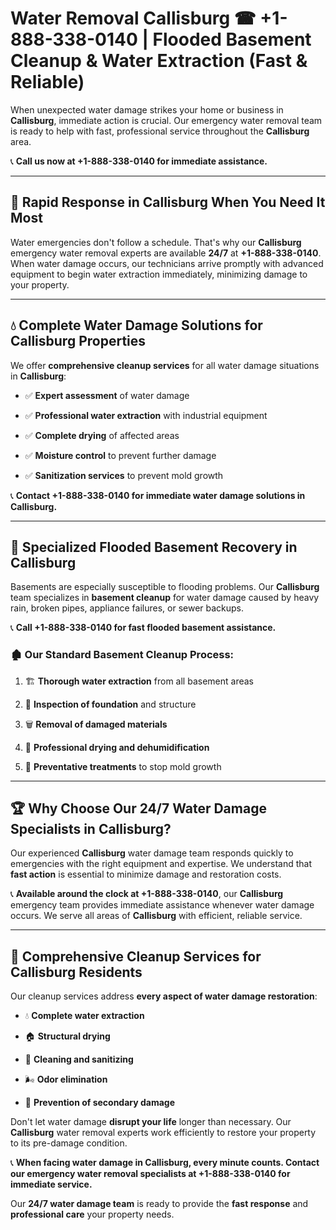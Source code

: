 # Water Removal Callisburg ☎ +1-888-338-0140 | Flooded Basement Cleanup & Water Extraction (Fast & Reliable)

When unexpected water damage strikes your home or business in **Callisburg**, immediate action is crucial. Our emergency water removal team is ready to help with fast, professional service throughout the **Callisburg** area. 

📞 **Call us now at +1-888-338-0140 for immediate assistance.**
---
## 🚀 Rapid Response in Callisburg When You Need It Most
Water emergencies don't follow a schedule. That's why our **Callisburg** emergency water removal experts are available **24/7** at **+1-888-338-0140**. When water damage occurs, our technicians arrive promptly with advanced equipment to begin water extraction immediately, minimizing damage to your property.
---
## 💧 Complete Water Damage Solutions for Callisburg Properties
We offer **comprehensive cleanup services** for all water damage situations in **Callisburg**:
- ✅ **Expert assessment** of water damage  
- ✅ **Professional water extraction** with industrial equipment  
- ✅ **Complete drying** of affected areas  
- ✅ **Moisture control** to prevent further damage  
- ✅ **Sanitization services** to prevent mold growth  
📞 **Contact +1-888-338-0140 for immediate water damage solutions in Callisburg.**
---
## 🌊 Specialized Flooded Basement Recovery in Callisburg
Basements are especially susceptible to flooding problems. Our **Callisburg** team specializes in **basement cleanup** for water damage caused by heavy rain, broken pipes, appliance failures, or sewer backups. 
📞 **Call +1-888-338-0140 for fast flooded basement assistance.**
### 🏚️ Our Standard Basement Cleanup Process:
1. 🏗️ **Thorough water extraction** from all basement areas  
2. 🔎 **Inspection of foundation** and structure  
3. 🗑️ **Removal of damaged materials**  
4. 💨 **Professional drying and dehumidification**  
5. 🚫 **Preventative treatments** to stop mold growth  
---
## 🏆 Why Choose Our 24/7 Water Damage Specialists in Callisburg?
Our experienced **Callisburg** water damage team responds quickly to emergencies with the right equipment and expertise. We understand that **fast action** is essential to minimize damage and restoration costs.
📞 **Available around the clock at +1-888-338-0140**, our **Callisburg** emergency team provides immediate assistance whenever water damage occurs. We serve all areas of **Callisburg** with efficient, reliable service.
---
## 🧹 Comprehensive Cleanup Services for Callisburg Residents
Our cleanup services address **every aspect of water damage restoration**:
- 💧 **Complete water extraction**  
- 🏠 **Structural drying**  
- 🧼 **Cleaning and sanitizing**  
- 🌬️ **Odor elimination**  
- 🚫 **Prevention of secondary damage**  
Don't let water damage **disrupt your life** longer than necessary. Our **Callisburg** water removal experts work efficiently to restore your property to its pre-damage condition.
📞 **When facing water damage in Callisburg, every minute counts. Contact our emergency water removal specialists at +1-888-338-0140 for immediate service.**
Our **24/7 water damage team** is ready to provide the **fast response** and **professional care** your property needs.
